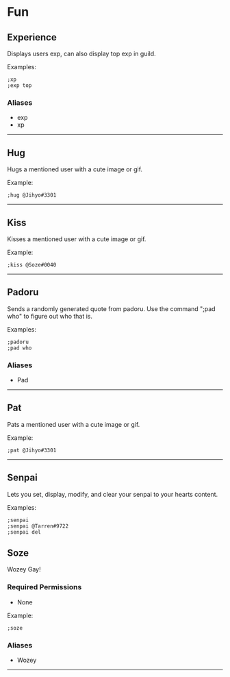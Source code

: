 # Fun

## Experience
Displays users exp, can also display top exp in guild.

Examples: 
```
;xp
;exp top
```

### Aliases
* exp
* xp

---

## Hug
Hugs a mentioned user with a cute image or gif.

Example: 
```
;hug @Jihyo#3301
```

---

## Kiss
Kisses a mentioned user with a cute image or gif.

Example: 
```
;kiss @Soze#0040
```

---

## Padoru 
Sends a randomly generated quote from padoru. Use the command ";pad who" to figure out who that is.

Examples:
```
;padoru
;pad who
```
### Aliases
* Pad

---

## Pat
Pats a mentioned user with a cute image or gif.

Example: 
```
;pat @Jihyo#3301
```

---

## Senpai
Lets you set, display, modify, and clear your senpai to your hearts content.

Examples: 
```
;senpai
;senpai @Tarren#9722
;senpai del
```

## Soze
Wozey Gay!
### Required Permissions
* None

Example: 
```
;soze
```
### Aliases
* Wozey

---